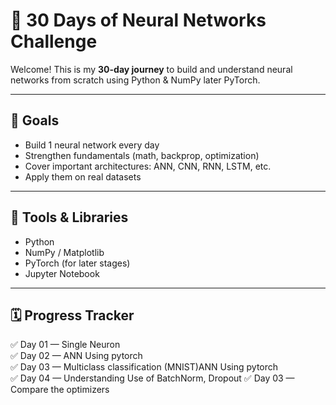 # 🧠 30 Days of Neural Networks Challenge

Welcome! This is my **30-day journey** to build and understand neural networks from scratch using Python & NumPy later PyTorch.

---

## 🧩 Goals
- Build 1 neural network every day  
- Strengthen fundamentals (math, backprop, optimization)
- Cover important architectures: ANN, CNN, RNN, LSTM, etc.
- Apply them on real datasets

---

## 🧠 Tools & Libraries
- Python  
- NumPy / Matplotlib  
- PyTorch (for later stages)
- Jupyter Notebook  

---

## 🗓️ Progress Tracker

✅ Day 01 — Single Neuron  
✅ Day 02 — ANN Using pytorch  
✅ Day 03 — Multiclass classification (MNIST)ANN Using pytorch  
✅ Day 04 — Understanding Use of BatchNorm, Dropout 
✅ Day 03 — Compare the optimizers
 




